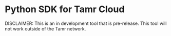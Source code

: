 # Python SDK for Tamr Cloud

DISCLAIMER: This is an in development tool that is pre-release. This tool will not work outside of the Tamr network. 